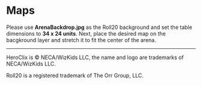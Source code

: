 # Maps

Please use **ArenaBackdrop.jpg** as the Roll20 background and set the table dimensions to **34 x 24 units**.
Next, place the desired map on the bacgkround layer and stretch it to fit the center of the arena.

---

HeroClix is © NECA/WizKids LLC, the name and logo are trademarks of NECA/WizKids LLC.

Roll20 is a registered trademark of The Orr Group, LLC.
